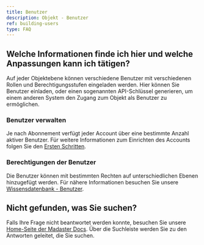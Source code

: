 ```yaml
---
title: Benutzer
description: Objekt - Benutzer
ref: building-users
type: FAQ
---
```


## Welche Informationen finde ich hier und welche Anpassungen kann ich tätigen?
Auf jeder Objektebene können verschiedene Benutzer mit verschiedenen Rollen und Berechtigungsstufen eingeladen werden. Hier können Sie Benutzer einladen, oder einen sogenannten API-Schlüssel generieren, um einem anderen System den Zugang zum Objekt als Benutzer zu ermöglichen.

### Benutzer verwalten
Je nach Abonnement verfügt jeder Account über eine bestimmte Anzahl aktiver Benutzer. 
Für weitere Informationen zum Einrichten des Accounts folgen Sie den <a href="/ch/de/get-started/set-up-your-account.html#benutzer-einladen-und-organisieren" target="_blank">Ersten Schritten</a>.

### Berechtigungen der Benutzer
Die Benutzer können mit bestimmten Rechten auf unterschiedlichen Ebenen hinzugefügt werden. Für nähere Informationen besuchen Sie unsere <a href="/ch/de/knowledge-base/users#benutzer-auf-objektebene-hinzuf%C3%BCgen" target="_blank">Wissensdatenbank - Benutzer</a>.

## Nicht gefunden, was Sie suchen?
Falls Ihre Frage nicht beantwortet werden konnte, besuchen Sie unsere <a href="/ch/de/" target="_blank">Home-Seite der Madaster Docs</a>. Über die Suchleiste werden Sie zu den Antworten geleitet, die Sie suchen.